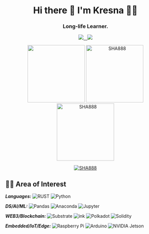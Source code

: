 <div align='center'>

  # Hi there 👋 I'm Kresna 👨‍💻


<h3 align='center'>
  <b>Long-life Learner</b>.
</h3>

<p align='center'>
  <a href="https://www.linkedin.com/in/kresna-sucandra/">
    <img src="https://img.shields.io/badge/linkedin-%230077B5.svg?&style=for-the-badge&logo=linkedin&logoColor=white"
  </a>&nbsp;&nbsp;
  <a href="https://kresnasucandra.medium.com//">
   <img src="https://img.shields.io/badge/Medium-12100E?style=for-the-badge&logo=medium&logoColor=white"/>
  </a>
</p>

<p align="center">
  <a href="#"><img src="https://github-readme-stats.vercel.app/api?username=SHA888&show_icons=true&count_private=true&theme=dark" height="180px"></a>
  <a href="#"><img src="https://github-readme-stats.vercel.app/api/top-langs/?username=SHA888&layout=compact&theme=dark" height="180px" alt="SHA888"></a>
  <a href="#"><img src="https://github-readme-streak-stats.herokuapp.com/?user=SHA888&theme=dark" height="180px" alt="SHA888"></a>
</p>
<p align="center">
  <a href="https://github.com/ryo-ma/github-profile-trophy"><img src="https://github-profile-trophy.vercel.app/?username=SHA888" alt="SHA888" /></a>
</p>
</div>

<div align='left'>

## 🔧📖 Area of Interest
***Languages:*** ![RUST](https://img.shields.io/badge/Rust-%23000000.svg?&style=flat-square&logo=rust&logoColor=white) ![Python](https://img.shields.io/badge/Python-%233776AB.svg?&style=flat-square&logo=python&logoColor=yellow) 

***DS/AI/ML:*** ![Pandas](https://img.shields.io/badge/Pandas-150458?style=flat-square&logo=pandas&logoColor=white) ![Anaconda](https://img.shields.io/badge/Anaconda-44A833?style=flat-square&logo=anaconda&logoColor=white) ![Jupyter](https://img.shields.io/badge/Jupyter-F37626?style=flat-square&logo=jupyter&logoColor=white)

***WEB3/Blockchain:*** ![Substrate](https://img.shields.io/badge/Substrate-%23282828.svg?&style=flat-square&logo=parity-substrate&logoColor=white) ![ink](https://img.shields.io/badge/ink-%23593d88.svg?&style=flat-square&logo=ink&logoColor=white) ![Polkadot](https://img.shields.io/badge/Polkadot-%23E6007A.svg?&style=flat-square&logo=polkadot&logoColor=white) ![Solidity](https://img.shields.io/badge/Solidity-%23363636.svg?&style=flat-square&logo=solidity&logoColor=white)

***Embedded/IoT/Edge:*** ![Raspberry Pi](https://img.shields.io/badge/Raspberry%20Pi-C51A4A?style=flat-square&logo=raspberry-pi&logoColor=white) ![Arduino](https://img.shields.io/badge/Arduino-00979D?style=flat-square&logo=arduino&logoColor=white) ![NVIDIA Jetson](https://img.shields.io/badge/NVIDIA%20Jetson-76B900?style=flat-square&logo=nvidia&logoColor=white)
</div>

